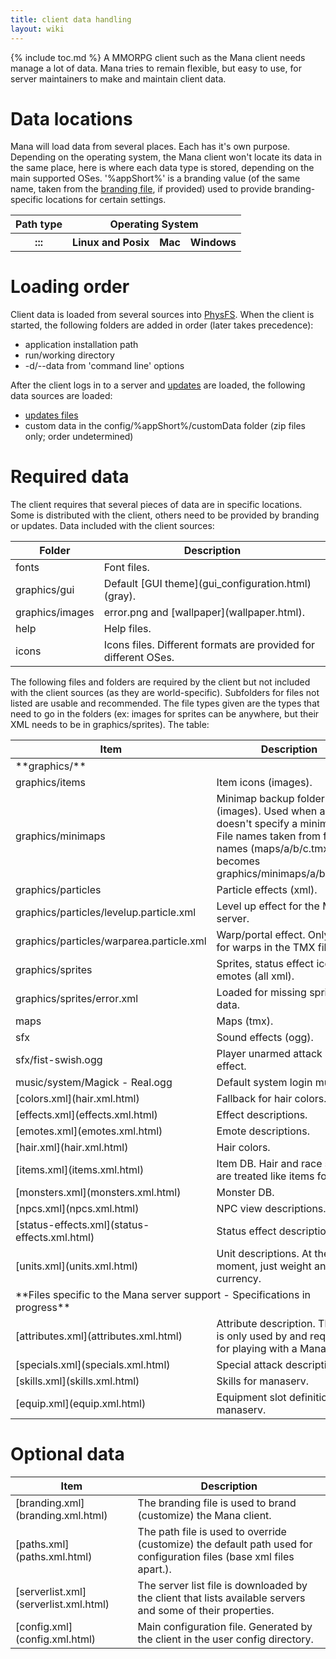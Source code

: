 ```yaml
---
title: client data handling
layout: wiki
---
```

{% include toc.md %}
A MMORPG client such as the Mana client needs manage a lot of data. Mana tries to remain flexible, but easy to use, for server maintainers to make and maintain client data.

#  Data locations

Mana will load data from several places. Each has it's own purpose. Depending on the operating system, the Mana client won't locate its data in the same place, here is where each data type is stored, depending on the main supported OSes. '%appShort%' is a branding value (of the same name, taken from the [branding file](branding.xml.html), if provided) used to provide branding-specific locations for certain settings.

<table class="table table-bordered table-hover" markdown="1">
    <thead>
        <tr>
            <th>Path type</th>
            <th colspan="3">Operating System</th>
        </tr>
    </thead>
    <tbody>
        <tr>
            <th>:::</th>
            <th>Linux and Posix</th>
            <th>Mac</th>
            <th>Windows</th>
        </tr>
        <tr>
        </tr>
        <tr>
        </tr>
        <tr>
        </tr>
        <tr>
        </tr>
    </tbody>
</table>

#  Loading order

Client data is loaded from several sources into [PhysFS](physfs.html). When the client is started, the following folders are added in order (later takes precedence):
  - application installation path
  - run/working directory
  - -d/--data from 'command line' options

After the client logs in to a server and [updates](update_system.html) are loaded, the following data sources are loaded:
  - [updates files](update_system.html)
  - custom data in the config/%appShort%/customData folder (zip files only; order undetermined)

#  Required data
The client requires that several pieces of data are in specific locations. Some is distributed with the client, others need to be provided by branding or updates. Data included with the client sources:

<table class="table table-bordered table-hover" markdown="1">
    <thead>
        <tr>
            <th>Folder</th>
            <th>Description</th>
        </tr>
    </thead>
    <tbody>
        <tr>
            <td>fonts</td>
            <td>Font files.</td>
        </tr>
        <tr>
            <td>graphics/gui</td>
            <td>Default [GUI theme](gui_configuration.html) (gray).</td>
        </tr>
        <tr>
            <td>graphics/images</td>
            <td>error.png and [wallpaper](wallpaper.html).</td>
        </tr>
        <tr>
            <td>help</td>
            <td>Help files.</td>
        </tr>
        <tr>
            <td>icons</td>
            <td>Icons files. Different formats are provided for different OSes.</td>
        </tr>
    </tbody>
</table>

The following files and folders are required by the client but not included with the client sources (as they are world-specific). Subfolders for files not listed are usable and recommended. The file types given are the types that need to go in the folders (ex: images for sprites can be anywhere, but their XML needs to be in graphics/sprites). The table:

<table class="table table-bordered table-hover" markdown="1">
    <thead>
        <tr>
            <th>Item</th>
            <th>Description</th>
        </tr>
    </thead>
    <tbody>
        <tr>
            <td colspan="2">**graphics/**</td>
        </tr>
        <tr>
            <td>graphics/items</td>
            <td>Item icons (images).</td>
        </tr>
        <tr>
            <td>graphics/minimaps</td>
            <td>Minimap backup folder (images). Used when a map doesn't specify a minimap. File names taken from full map names (maps/a/b/c.tmx becomes graphics/minimaps/a/b/c.png).</td>
        </tr>
        <tr>
            <td>graphics/particles</td>
            <td>Particle effects (xml).</td>
        </tr>
        <tr>
            <td>graphics/particles/levelup.particle.xml</td>
            <td>Level up effect for the Mana server.</td>
        </tr>
        <tr>
            <td>graphics/particles/warparea.particle.xml</td>
            <td>Warp/portal effect. Only used for warps in the TMX file.</td>
        </tr>
        <tr>
            <td>graphics/sprites</td>
            <td>Sprites, status effect icons, emotes (all xml).</td>
        </tr>
        <tr>
            <td>graphics/sprites/error.xml</td>
            <td>Loaded for missing sprite data.</td>
        </tr>
        <tr>
            <td>maps</td>
            <td>Maps (tmx).</td>
        </tr>
        <tr>
            <td>sfx</td>
            <td>Sound effects (ogg).</td>
        </tr>
        <tr>
            <td>sfx/fist-swish.ogg</td>
            <td>Player unarmed attack sound effect.</td>
        </tr>
        <tr>
            <td>music/system/Magick - Real.ogg</td>
            <td>Default system login music.</td>
        </tr>
        <tr>
            <td>[colors.xml](hair.xml.html)</td>
            <td>Fallback for hair colors.</td>
        </tr>
        <tr>
            <td>[effects.xml](effects.xml.html)</td>
            <td>Effect descriptions.</td>
        </tr>
        <tr>
            <td>[emotes.xml](emotes.xml.html)</td>
            <td>Emote descriptions.</td>
        </tr>
        <tr>
            <td>[hair.xml](hair.xml.html)</td>
            <td>Hair colors.</td>
        </tr>
        <tr>
            <td>[items.xml](items.xml.html)</td>
            <td>Item DB. Hair and race sprites are treated like items for now.</td>
        </tr>
        <tr>
            <td>[monsters.xml](monsters.xml.html)</td>
            <td>Monster DB.</td>
        </tr>
        <tr>
            <td>[npcs.xml](npcs.xml.html)</td>
            <td>NPC view descriptions.</td>
        </tr>
        <tr>
            <td>[status-effects.xml](status-effects.xml.html)</td>
            <td>Status effect descriptions.</td>
        </tr>
        <tr>
            <td>[units.xml](units.xml.html)</td>
            <td>Unit descriptions. At the moment, just weight and currency.</td>
        </tr>
        <tr>
            <td colspan="2">**Files specific to the Mana server support - Specifications in progress**</td>
        </tr>
        <tr>
            <td>[attributes.xml](attributes.xml.html)</td>
            <td>Attribute description. This file is only used by and required for playing with a Mana server.</td>
        </tr>
        <tr>
            <td>[specials.xml](specials.xml.html)</td>
            <td>Special attack descriptions.</td>
        </tr>
        <tr>
            <td>[skills.xml](skills.xml.html)</td>
            <td>Skills for manaserv.</td>
        </tr>
        <tr>
            <td>[equip.xml](equip.xml.html)</td>
            <td>Equipment slot definition for manaserv.</td>
        </tr>
    </tbody>
</table>

#  Optional data

<table class="table table-bordered table-hover" markdown="1">
    <thead>
        <tr>
            <th>Item</th>
            <th>Description</th>
        </tr>
    </thead>
    <tbody>
        <tr>
            <td>[branding.xml](branding.xml.html)</td>
            <td>The branding file is used to brand (customize) the Mana client.</td>
        </tr>
        <tr>
            <td>[paths.xml](paths.xml.html)</td>
            <td>The path file is used to override (customize) the default path used for configuration files (base xml files apart.).</td>
        </tr>
        <tr>
            <td>[serverlist.xml](serverlist.xml.html)</td>
            <td>The server list file is downloaded by the client that lists available servers and some of their properties.</td>
        </tr>
        <tr>
            <td>[config.xml](config.xml.html)</td>
            <td>Main configuration file. Generated by the client in the user config directory.</td>
        </tr>
    </tbody>
</table>
